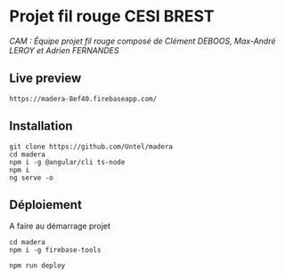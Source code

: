 # Projet fil rouge CESI BREST

*CAM : Équipe projet fil rouge composé de Clément DEBOOS, Max-André LEROY et Adrien FERNANDES*

## Live preview
    https://madera-8ef40.firebaseapp.com/

## Installation

    git clone https://github.com/Untel/madera
    cd madera
    npm i -g @angular/cli ts-node
    npm i
    ng serve -o
 
## Déploiement

A faire au démarrage projet

    cd madera
    npm i -g firebase-tools

    npm run deploy
